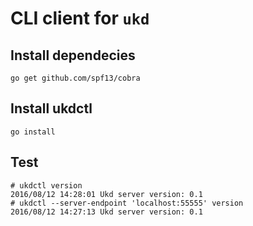 # CLI client for ``ukd``

## Install dependecies

```
go get github.com/spf13/cobra
```

## Install ukdctl

```
go install
```

## Test

```
# ukdctl version
2016/08/12 14:28:01 Ukd server version: 0.1
# ukdctl --server-endpoint 'localhost:55555' version
2016/08/12 14:27:13 Ukd server version: 0.1
```
